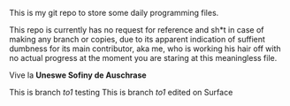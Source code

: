 This is my git repo to store some daily programming files.

This repo is currently has no request for reference and sh\*t in case of making any branch or copies, due to its apparent indication of suffient dumbness for its main contributor, aka me, who is working his hair off with no actual progress at the moment you are staring at this meaningless file.

Vive la **Uneswe Sofiny de Auschrase**

This is branch *to1* testing
This is branch *to1* edited on Surface
